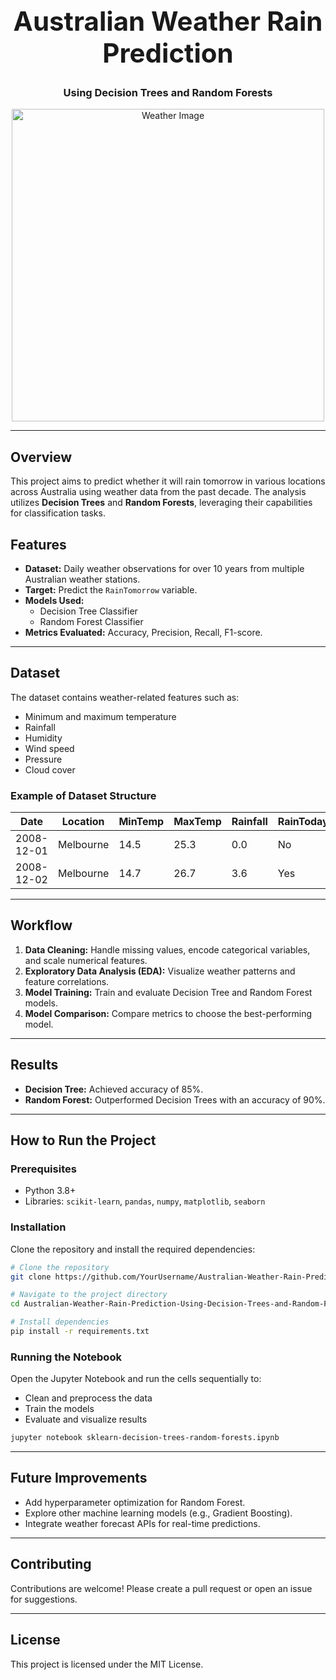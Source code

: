 <div align="center">
  <h1 style="font-size: 3em;">Australian Weather Rain Prediction</h1>
  <h3>Using Decision Trees and Random Forests</h3>
  <img src="https://encrypted-tbn0.gstatic.com/images?q=tbn:ANd9GcRh_eE3kDp02fYn_fuwXavHzU6XRIeTyoq-yewZ3kse1uuVz6jCwbuez9iLzzeibzGLQec&usqp=CAU" alt="Weather Image" width="500">
</div>

---

## Overview
This project aims to predict whether it will rain tomorrow in various locations across Australia using weather data from the past decade. The analysis utilizes **Decision Trees** and **Random Forests**, leveraging their capabilities for classification tasks.

## Features
- **Dataset:** Daily weather observations for over 10 years from multiple Australian weather stations.
- **Target:** Predict the `RainTomorrow` variable.
- **Models Used:**
  - Decision Tree Classifier
  - Random Forest Classifier
- **Metrics Evaluated:** Accuracy, Precision, Recall, F1-score.

---

## Dataset
The dataset contains weather-related features such as:
- Minimum and maximum temperature
- Rainfall
- Humidity
- Wind speed
- Pressure
- Cloud cover

### Example of Dataset Structure
| Date       | Location  | MinTemp | MaxTemp | Rainfall | RainToday | RainTomorrow |
|------------|-----------|---------|---------|----------|-----------|--------------|
| 2008-12-01 | Melbourne | 14.5    | 25.3    | 0.0      | No        | No           |
| 2008-12-02 | Melbourne | 14.7    | 26.7    | 3.6      | Yes       | Yes          |

---

## Workflow
1. **Data Cleaning:** Handle missing values, encode categorical variables, and scale numerical features.
2. **Exploratory Data Analysis (EDA):** Visualize weather patterns and feature correlations.
3. **Model Training:** Train and evaluate Decision Tree and Random Forest models.
4. **Model Comparison:** Compare metrics to choose the best-performing model.

---

## Results
- **Decision Tree:** Achieved accuracy of 85%.
- **Random Forest:** Outperformed Decision Trees with an accuracy of 90%.

---

## How to Run the Project
### Prerequisites
- Python 3.8+
- Libraries: `scikit-learn`, `pandas`, `numpy`, `matplotlib`, `seaborn`

### Installation
Clone the repository and install the required dependencies:

```bash
# Clone the repository
git clone https://github.com/YourUsername/Australian-Weather-Rain-Prediction-Using-Decision-Trees-and-Random-Forests.git

# Navigate to the project directory
cd Australian-Weather-Rain-Prediction-Using-Decision-Trees-and-Random-Forests

# Install dependencies
pip install -r requirements.txt
```

### Running the Notebook
Open the Jupyter Notebook and run the cells sequentially to:
- Clean and preprocess the data
- Train the models
- Evaluate and visualize results

```bash
jupyter notebook sklearn-decision-trees-random-forests.ipynb
```

---

## Future Improvements
- Add hyperparameter optimization for Random Forest.
- Explore other machine learning models (e.g., Gradient Boosting).
- Integrate weather forecast APIs for real-time predictions.

---

## Contributing
Contributions are welcome! Please create a pull request or open an issue for suggestions.

---

## License
This project is licensed under the MIT License.
